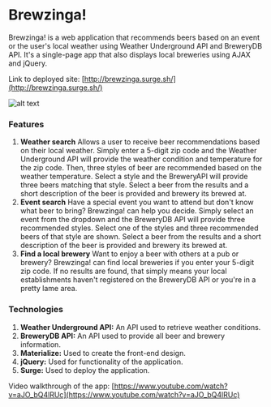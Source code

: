 # Brewzinga!

Brewzinga! is a web application that recommends beers based on an event or the user's local weather using Weather Underground API and BreweryDB API. It's a single-page app that also displays local breweries using AJAX and jQuery.

Link to deployed site: [http://brewzinga.surge.sh/](http://brewzinga.surge.sh/)

![alt text](https://github.com/bradefting/Brewzinga/blob/master/img/Brewzinga-readMe.jpg)

### Features

1. **Weather search** Allows a user to receive beer recommendations based on their local weather. Simply enter a 5-digit zip code and the Weather Underground API will provide the weather condition and temperature for the zip code. Then, three styles of beer are recommended based on the weather temperature. Select a style and the BreweryAPI will provide three beers matching that style. Select a beer from the results and a short description of the beer is provided and brewery its brewed at.
2. **Event search** Have a special event you want to attend but don't know what beer to bring? Brewzinga! can help you decide. Simply select an event from the dropdown and the BreweryDB API will provide three recommended styles. Select one of the styles and three recommended beers of that style are shown. Select a beer from the results and a short description of the beer is provided and brewery its brewed at.   
3. **Find a local brewery** Want to enjoy a beer with others at a pub or brewery? Brewzinga! can find local breweries if you enter your 5-digit zip code. If no results are found, that simply means your local establishments haven't registered on the BreweryDB API or you're in a pretty lame area.

### Technologies

1. **Weather Underground API:** An API used to retrieve weather conditions.
2. **BreweryDB API:** An API used to provide all beer and brewery information.
3. **Materialize:** Used to create the front-end design.
4. **jQuery:** Used for functionality of the application.
5. **Surge:** Used to deploy the application.

Video walkthrough of the app: [https://www.youtube.com/watch?v=aJO_bQ4lRUc](https://www.youtube.com/watch?v=aJO_bQ4lRUc)
